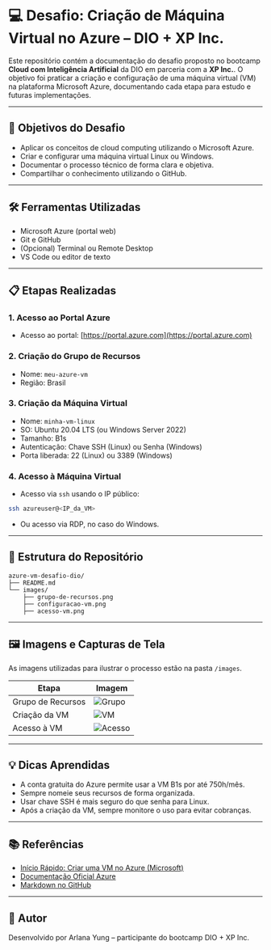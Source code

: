 
# 💻 Desafio: Criação de Máquina Virtual no Azure – DIO + XP Inc.

Este repositório contém a documentação do desafio proposto no bootcamp **Cloud com Inteligência Artificial** da DIO em parceria com a **XP Inc.**. O objetivo foi praticar a criação e configuração de uma máquina virtual (VM) na plataforma Microsoft Azure, documentando cada etapa para estudo e futuras implementações.

---

## 🧠 Objetivos do Desafio

- Aplicar os conceitos de cloud computing utilizando o Microsoft Azure.
- Criar e configurar uma máquina virtual Linux ou Windows.
- Documentar o processo técnico de forma clara e objetiva.
- Compartilhar o conhecimento utilizando o GitHub.

---

## 🛠️ Ferramentas Utilizadas

- Microsoft Azure (portal web)
- Git e GitHub
- (Opcional) Terminal ou Remote Desktop
- VS Code ou editor de texto

---

## 📋 Etapas Realizadas

### 1. Acesso ao Portal Azure
- Acesso ao portal: [https://portal.azure.com](https://portal.azure.com)

### 2. Criação do Grupo de Recursos
- Nome: `meu-azure-vm`
- Região: Brasil

### 3. Criação da Máquina Virtual
- Nome: `minha-vm-linux`
- SO: Ubuntu 20.04 LTS (ou Windows Server 2022)
- Tamanho: B1s
- Autenticação: Chave SSH (Linux) ou Senha (Windows)
- Porta liberada: 22 (Linux) ou 3389 (Windows)

### 4. Acesso à Máquina Virtual
- Acesso via `ssh` usando o IP público:
```bash
ssh azureuser@<IP_da_VM>
```
- Ou acesso via RDP, no caso do Windows.

---

## 📂 Estrutura do Repositório

```
azure-vm-desafio-dio/
├── README.md
└── images/
    ├── grupo-de-recursos.png
    ├── configuracao-vm.png
    ├── acesso-vm.png
```

---

## 🖼️ Imagens e Capturas de Tela

As imagens utilizadas para ilustrar o processo estão na pasta `/images`.

| Etapa                     | Imagem                          |
|---------------------------|----------------------------------|
| Grupo de Recursos         | ![Grupo](images/grupo-de-recursos.png) |
| Criação da VM             | ![VM](images/configuracao-vm.png)      |
| Acesso à VM               | ![Acesso](images/acesso-vm.png)        |

---

## 💡 Dicas Aprendidas

- A conta gratuita do Azure permite usar a VM B1s por até 750h/mês.
- Sempre nomeie seus recursos de forma organizada.
- Usar chave SSH é mais seguro do que senha para Linux.
- Após a criação da VM, sempre monitore o uso para evitar cobranças.

---

## 📚 Referências

- [Início Rápido: Criar uma VM no Azure (Microsoft)](https://learn.microsoft.com/pt-br/azure/virtual-machines/windows/quick-create-portal)
- [Documentação Oficial Azure](https://learn.microsoft.com/pt-br/azure/)
- [Markdown no GitHub](https://guides.github.com/features/mastering-markdown/)

---

## 🚀 Autor

Desenvolvido por Arlana Yung – participante do bootcamp DIO + XP Inc.
